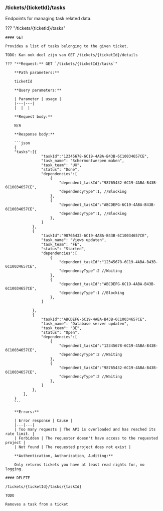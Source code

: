 ### /tickets/{ticketId}/tasks

Endpoints for managing task related data.

??? "/tickets/{ticketId}/tasks"

    #### GET

    Provides a list of tasks belonging to the given ticket.

    TODO: Kan ook deel zijn van GET /tickets/{ticketId}/details

    ??? "**Request:** GET `/tickets/{ticketId}/tasks`"

        **Path parameters:**

        ticketId

        **Query parameters:**

        | Parameter | usage |
        |---|---|
        |  |  |

        **Request body:**

        N/A

        **Response body:**

        ```json
        {
        "tasks":[{
                    "taskId":"12345678-6C19-4ABA-B43B-6C10034657CE",
                    "task_name": "Schermontwerpen maken",
                    "task_team": "UX",
                    "status": "Done",
                    "dependencies":[
                        {
                            "dependent_taskId":"98765432-6C19-4ABA-B43B-6C10034657CE",
                            "dependencyType":1, //Blocking
                        },
                        {
                            "dependent_taskId":"ABCDEFG-6C19-4ABA-B43B-6C10034657CE",
                            "dependencyType":1, //Blocking
                        },
                    ]
                },
                {
                    "taskId":"98765432-6C19-4ABA-B43B-6C10034657CE",
                    "task_name": "Views updaten",
                    "task_team": "FE",
                    "status": "Started",
                    "dependencies":[
                        {
                            "dependent_taskId":"12345678-6C19-4ABA-B43B-6C10034657CE",
                            "dependencyType":2 //Waiting
                        },
                        {
                            "dependent_taskId":"ABCDEFG-6C19-4ABA-B43B-6C10034657CE",
                            "dependencyType":1 //Blocking
                        },
                    ]

                },
                {
                    "taskId":"ABCDEFG-6C19-4ABA-B43B-6C10034657CE",
                    "task_name": "Database server updaten",
                    "task_team": "BE",
                    "status": "Open",
                    "dependencies":[
                        {
                            "dependent_taskId":"12345678-6C19-4ABA-B43B-6C10034657CE",
                            "dependencyType":2 //Waiting
                        },
                        {
                            "dependent_taskId":"98765432-6C19-4ABA-B43B-6C10034657CE",
                            "dependencyType":2 //Waiting
                        },
                    ]
                },
            ],
        }
        ```

        **Errors:**

        | Error response | Cause |
        |---|---|
        | Too many requests | The API is overloaded and has reached its rate limit. |
        | Forbidden | The requester doesn't have access to the requested project |
        | Not found | The requested project does not exist |

        **Authentication, Authorization, Auditing:**

        Only returns tickets you have at least read rights for, no logging.

    #### DELETE

    /tickets/{ticketId}/tasks/{taskId}

    TODO

    Removes a task from a ticket